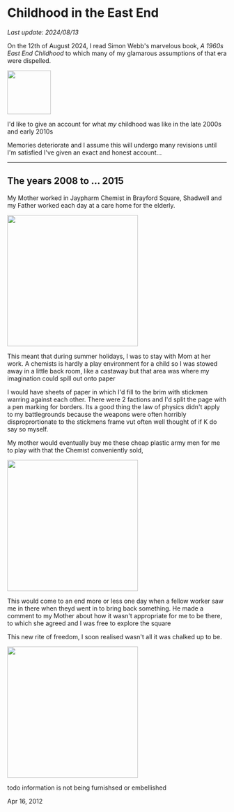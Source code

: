 # Childhood in the East End

*Last update: 2024/08/13*

On the 12th of August 2024, I read Simon Webb's marvelous book, _A 1960s East End Childhood_ to which many of my glamarous assumptions of that era were dispelled.

<img src=".pix/a_1960s_east_end_childhood.avif" style="width:100px; height: auto;">

I'd like to give an account for what *my* childhood was like in the late 2000s and early 2010s

Memories deteriorate and I assume this will undergo many revisions until I'm satisfied I've given an exact and honest account...

<hr>

## The years 2008 to ... 2015

My Mother worked in Jaypharm Chemist in Brayford Square, Shadwell and my Father	worked each day at a care home for the elderly. 

<img src=".pix/jaypharm1.avif" style="width:300px; height: auto;">

This meant that during summer holidays, I was to stay with Mom at her work. A chemists is hardly a play environment for a child so I was stowed away in a little back room, like a castaway but that area was where my imagination could spill out onto paper 

I would have sheets of paper in which I'd fill to the brim with stickmen warring against each other. There were 2 factions and I'd split the page with a pen marking for borders. Its a good thing the law of physics didn't apply to my battlegrounds because the weapons were often horribly disproprortionate to the stickmens frame vut often well thought of if K do say so myself.

My mother would eventually buy me these cheap plastic army men for me to play with that the Chemist conveniently sold, 

<img src=".pix/jaypharm2.avif" style="width:300px; height: auto;">

This would come to an end more or less one day when a fellow worker saw me in there when theyd went in to bring back something. He made a comment to my Mother about how it wasn't appropriate for me to be there, to which she agreed and I was free to explore the square 

This new rite of freedom, I soon realised wasn't all it was chalked up to be. 

<img src=".pix/jaypharm_court1.avif" style="width:300px; height: auto;">

todo
information is not being furnishsed or embellished

Apr 16, 2012
